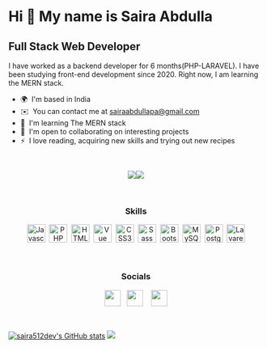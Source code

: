 Hi 👋 My name is Saira Abdulla
==============================

Full Stack Web Developer
------------------------

I have worked as a backend developer for 6 months(PHP-LARAVEL). I have been studying front-end development since 2020. Right now, I am learning the MERN stack.

* 🌍  I'm based in India
* ✉️  You can contact me at [sairaabdullapa@gmail.com](mailto:sairaabdullapa@gmail.com)
* 🧠  I'm learning The MERN stack
* 🤝  I'm open to collaborating on interesting projects
* ⚡  I love reading, acquiring new skills and trying out new recipes
<br>
<p align="center" 
<a href="https://www.twitter.com/Devnewbie1" target="_blank" rel="noreferrer"><img
src="https://img.shields.io/twitter/follow/Devnewbie1?logo=twitter&style=for-the-badge&color=84cc16&labelColor=1c1917"
/></a><a href="https://www.github.com/saira512dev" target="_blank" rel="noreferrer"><img
src="https://img.shields.io/github/followers/saira512dev?logo=github&style=for-the-badge&color=84cc16&labelColor=1c1917" /></a>
</p>
<br>

<h3 align="center">Skills</h1>

<p align="center">
<a href="https://developer.mozilla.org/en-US/docs/Web/JavaScript" target="_blank" rel="noreferrer"><img src="https://raw.githubusercontent.com/danielcranney/readme-generator/main/public/icons/skills/javascript-colored.svg" width="36" height="36" alt="Javascript" /></a>&nbsp;
<a href="https://www.php.net/" target="_blank" rel="noreferrer"><img src="https://raw.githubusercontent.com/danielcranney/readme-generator/main/public/icons/skills/php-colored.svg" width="36" height="36" alt="PHP" /></a>&nbsp;
<a href="https://developer.mozilla.org/en-US/docs/Glossary/HTML5" target="_blank" rel="noreferrer"><img src="https://raw.githubusercontent.com/danielcranney/readme-generator/main/public/icons/skills/html5-colored.svg" width="36" height="36" alt="HTML5" /></a>&nbsp;
<a href="https://vuejs.org/" target="_blank" rel="noreferrer"><img src="https://raw.githubusercontent.com/danielcranney/readme-generator/main/public/icons/skills/vuejs-colored.svg" width="36" height="36" alt="Vue" /></a>&nbsp;
<a href="https://www.w3.org/TR/CSS/#css" target="_blank" rel="noreferrer"><img src="https://raw.githubusercontent.com/danielcranney/readme-generator/main/public/icons/skills/css3-colored.svg" width="36" height="36" alt="CSS3" /></a>&nbsp;
<a href="https://sass-lang.com/" target="_blank" rel="noreferrer"><img src="https://raw.githubusercontent.com/danielcranney/readme-generator/main/public/icons/skills/sass-colored.svg" width="36" height="36" alt="Sass" /></a>&nbsp;
<a href="https://getbootstrap.com/" target="_blank" rel="noreferrer"><img src="https://raw.githubusercontent.com/danielcranney/readme-generator/main/public/icons/skills/bootstrap-colored.svg" width="36" height="36" alt="Bootstrap" /></a>&nbsp;
<a href="https://www.mysql.com/" target="_blank" rel="noreferrer"><img src="https://raw.githubusercontent.com/danielcranney/readme-generator/main/public/icons/skills/mysql-colored.svg" width="36" height="36" alt="MySQL" /></a>&nbsp;
<a href="https://www.postgresql.org/" target="_blank" rel="noreferrer"><img src="https://raw.githubusercontent.com/danielcranney/readme-generator/main/public/icons/skills/postgresql-colored.svg" width="36" height="36" alt="PostgreSQL" /></a>&nbsp;
<a href="https://laravel.com/" target="_blank" rel="noreferrer"><img src="https://raw.githubusercontent.com/danielcranney/readme-generator/main/public/icons/skills/laravel-colored.svg" width="36" height="36" alt="Lavarel" /></a>
</p>

<br>
<h3 align="center">Socials</h1>

<p align="center"> <a href="https://www.github.com/saira512dev" target="_blank" rel="noreferrer"><img src="https://raw.githubusercontent.com/danielcranney/readme-generator/main/public/icons/socials/github.svg" width="32" height="32" /></a> &nbsp;&nbsp;<a href="https://www.linkedin.com/in/saira-abdulla-dev/" target="_blank" rel="noreferrer"><img src="https://raw.githubusercontent.com/danielcranney/readme-generator/main/public/icons/socials/linkedin.svg" width="32" height="32" /></a>  &nbsp;&nbsp; <a href="https://www.twitter.com/Devnewbie1" target="_blank" rel="noreferrer"><img src="https://raw.githubusercontent.com/danielcranney/readme-generator/main/public/icons/socials/twitter.svg" width="32" height="32" /></a></p>
<br>

<a href="http://www.github.com/saira512dev"><img src="https://github-readme-stats.vercel.app/api?username=saira512dev&show_icons=true&hide=&count_private=true&title_color=0891b2&text_color=ef4444&icon_color=84cc16&bg_color=FFFAFA&hide_border=true&show_icons=true" alt="saira512dev's GitHub stats" /></a>
<a href="http://www.github.com/saira512dev"><img src="https://github-readme-streak-stats.herokuapp.com/?user=saira512dev&stroke=ef4444&background=FFFAFA&ring=0891b2&fire=0891b2&currStreakNum=ef4444&currStreakLabel=0891b2&sideNums=ef4444&sideLabels=ef4444&dates=ef4444&hide_border=true" /></a>
